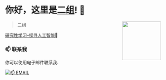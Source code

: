 # 你好，这里是[二组](https://2z.cyming.top)! 👋 
  
 <img width="125" align="right" src="https://img.cyming.top/file/dc6bec7675d1dd05b5a09.png" /> 
  
 > 二组

[研究性学习–探寻人工智能](https://2z.cyming.top/yjx/ai)🤖
  
 ### 📫 联系我 
  
 你可以使用电子邮件联系我. 
  
 [![📫 EMAIL](https://img.shields.io/badge/📫%20EMAIL-c@cyming.top-%2357728B?style=for-the-badge)](mailto:c@cyming.top)
